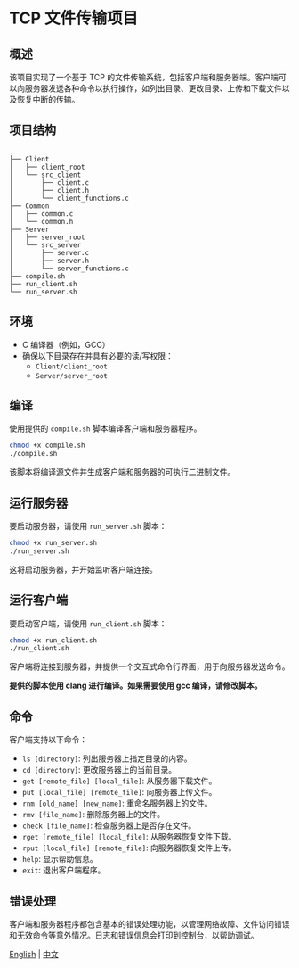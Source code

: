 # TCP 文件传输项目

## 概述

该项目实现了一个基于 TCP 的文件传输系统，包括客户端和服务器端。客户端可以向服务器发送各种命令以执行操作，如列出目录、更改目录、上传和下载文件以及恢复中断的传输。

## 项目结构

```
.
├── Client
│   ├── client_root
│   └── src_client
│       ├── client.c
│       ├── client.h
│       └── client_functions.c
├── Common
│   ├── common.c
│   └── common.h
├── Server
│   ├── server_root
│   └── src_server
│       ├── server.c
│       ├── server.h
│       └── server_functions.c
├── compile.sh
├── run_client.sh
└── run_server.sh
```

## 环境

- C 编译器（例如，GCC）
- 确保以下目录存在并具有必要的读/写权限：
  - `Client/client_root`
  - `Server/server_root`

## 编译

使用提供的 `compile.sh` 脚本编译客户端和服务器程序。

```sh
chmod +x compile.sh
./compile.sh
```

该脚本将编译源文件并生成客户端和服务器的可执行二进制文件。

## 运行服务器

要启动服务器，请使用 `run_server.sh` 脚本：

```sh
chmod +x run_server.sh
./run_server.sh
```

这将启动服务器，并开始监听客户端连接。

## 运行客户端

要启动客户端，请使用 `run_client.sh` 脚本：

```sh
chmod +x run_client.sh
./run_client.sh
```

客户端将连接到服务器，并提供一个交互式命令行界面，用于向服务器发送命令。

**提供的脚本使用 clang 进行编译。如果需要使用 gcc 编译，请修改脚本。**

## 命令

客户端支持以下命令：

- `ls [directory]`: 列出服务器上指定目录的内容。
- `cd [directory]`: 更改服务器上的当前目录。
- `get [remote_file] [local_file]`: 从服务器下载文件。
- `put [local_file] [remote_file]`: 向服务器上传文件。
- `rnm [old_name] [new_name]`: 重命名服务器上的文件。
- `rmv [file_name]`: 删除服务器上的文件。
- `check [file_name]`: 检查服务器上是否存在文件。
- `rget [remote_file] [local_file]`: 从服务器恢复文件下载。
- `rput [local_file] [remote_file]`: 向服务器恢复文件上传。
- `help`: 显示帮助信息。
- `exit`: 退出客户端程序。

## 错误处理

客户端和服务器程序都包含基本的错误处理功能，以管理网络故障、文件访问错误和无效命令等意外情况。日志和错误信息会打印到控制台，以帮助调试。

[English](README.md) | [中文](README_ZH.md)
